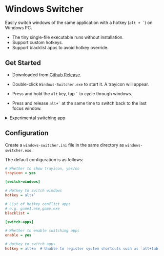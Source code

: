 # Windows Switcher

Easily switch windows of the same application with a hotkey (``` alt + ` ```) on Windows PC.

- The tiny single-file executable runs without installation.
- Support custom hotkeys.
- Support blacklist apps to avoid hotkey override.

## Get Started

- Downloaded from [Github Release](https://github.com/sigoden/windows-switcher/releases).
- Double-click `Windows-Switcher.exe` to start it. A trayicon will appear.

- Press and hold the `alt` key, tap ``` ` ``` to cycle through windows.
- Press and release ``` alt+` ``` at the same time to switch back to the last focus window.

<details>
<summary>
Experimental switching app
</summary>

- Press and hold the `alt` key, tap `a` to cycle through apps.

- Press and release `alt+a` at the same time to switch back to the last focus app.

</details>
<summary>
</summary>

## Configuration

Create a `windows-switcher.ini` file in the same directory as `windows-switcher.exe`.

The default configuration is as follows:

```ini
# Whether to show trayicon, yes/no
trayicon = yes 

[switch-windows]

# Hotkey to switch windows
hotkey = alt+`

# List of hotkey conflict apps
# e.g. game1.exe,game.exe
blacklist =

[switch-apps]

# Whether to enable switching apps
enable = yes

# Hotkey to switch apps
hotkey = alt+a  # Unable to register system shortcuts such as `alt+tab`
```